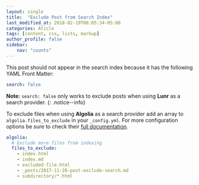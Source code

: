 ```yaml
---
layout: single
title:  "Exclude Post from Search Index"
last_modified_at: 2018-02-19T08:05:34-05:00
categories: Aticle
tags: [content, css, lists, markup]
author_profile: false
sidebar:
    nav: "counts"
---
```


This post should not appear in the search index because it has the following YAML Front Matter:

```yaml
search: false
```

**Note:** `search: false` only works to exclude posts when using **Lunr** as a search provider.
{: .notice--info}

To exclude files when using **Algolia** as a search provider add an array to `algolia.files_to_exclude` in your `_config.yml`. For more configuration options be sure to check their [full documentation](https://community.algolia.com/jekyll-algolia/options.html).

```yaml
algolia:
  # Exclude more files from indexing
  files_to_exclude:
    - index.html
    - index.md
    - excluded-file.html
    - _posts/2017-11-28-post-exclude-search.md
    - subdirectory/*.html
```